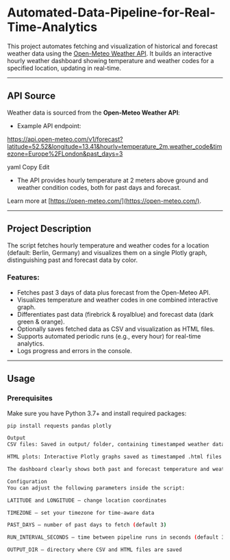 # Automated-Data-Pipeline-for-Real-Time-Analytics
This project automates fetching and visualization of historical and forecast weather data using the [Open-Meteo Weather API](https://open-meteo.com/). It builds an interactive hourly weather dashboard showing temperature and weather codes for a specified location, updating in real-time.

---

## API Source

Weather data is sourced from the **Open-Meteo Weather API**:

- Example API endpoint:

https://api.open-meteo.com/v1/forecast?latitude=52.52&longitude=13.41&hourly=temperature_2m,weather_code&timezone=Europe%2FLondon&past_days=3

yaml
Copy
Edit

- The API provides hourly temperature at 2 meters above ground and weather condition codes, both for past days and forecast.

Learn more at [https://open-meteo.com/](https://open-meteo.com/).

---

## Project Description

The script fetches hourly temperature and weather codes for a location (default: Berlin, Germany) and visualizes them on a single Plotly graph, distinguishing past and forecast data by color.

### Features:

- Fetches past 3 days of data plus forecast from the Open-Meteo API.
- Visualizes temperature and weather codes in one combined interactive graph.
- Differentiates past data (firebrick & royalblue) and forecast data (dark green & orange).
- Optionally saves fetched data as CSV and visualization as HTML files.
- Supports automated periodic runs (e.g., every hour) for real-time analytics.
- Logs progress and errors in the console.

---

## Usage

### Prerequisites

Make sure you have Python 3.7+ and install required packages:

```bash
pip install requests pandas plotly

Output
CSV files: Saved in output/ folder, containing timestamped weather data.

HTML plots: Interactive Plotly graphs saved as timestamped .html files in output/.

The dashboard clearly shows both past and forecast temperature and weather codes, with legends positioned outside the plot for clarity.

Configuration
You can adjust the following parameters inside the script:

LATITUDE and LONGITUDE — change location coordinates

TIMEZONE — set your timezone for time-aware data

PAST_DAYS — number of past days to fetch (default 3)

RUN_INTERVAL_SECONDS — time between pipeline runs in seconds (default 3600 for 1 hour)

OUTPUT_DIR — directory where CSV and HTML files are saved

